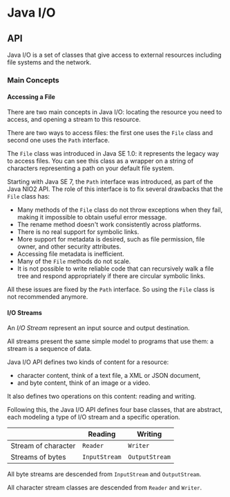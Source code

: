 # Java I/O

## API

Java I/O is a set of classes that give access to external resources including file systems and the network.

### Main Concepts

#### Accessing a File

There are two main concepts in Java I/O: locating the resource you need to access, and opening a stream to this resource.

There are two ways to access files: the first one uses the `File` class and second one uses the `Path` interface.

The `File` class was introduced in Java SE 1.0: it represents the legacy way to access files. You can see this class as a wrapper on a string of characters representing a path on your default file system.

Starting with Java SE 7, the `Path` interface was introduced, as part of the Java NIO2 API. The role of this interface is to fix several drawbacks that the `File` class has:

- Many methods of the `File` class do not throw exceptions when they fail, making it impossible to obtain useful error message.
- The rename method doesn't work consistently across platforms.
- There is no real support for symbolic links.
- More support for metadata is desired, such as file permission, file owner, and other security attributes.
- Accessing file metadata is inefficient.
- Many of the `File` methods do not scale.
- It is not possible to write reliable code that can recursively walk a file tree and respond appropriately if there are circular symbolic links.

All these issues are fixed by the `Path` interface. So using the `File` class is not recommended anymore.

#### I/O Streams

An _I/O Stream_ represent an input source and output destination.

All streams present the same simple model to programs that use them: a stream is a sequence of data.

Java I/O API defines two kinds of content for a resource:

- character content, think of a text file, a XML or JSON document,
- and byte content, think of an image or a video.

It also defines two operations on this content: reading and writing.

Following this, the Java I/O API defines four base classes, that are abstract, each modeling a type of I/O stream and a specific operation.

|   | Reading | Writing |
| - | ------- | ------- |
| Stream of character | `Reader` | `Writer` |
| Streams of bytes | `InputStream` | `OutputStream` |

All byte streams are descended from `InputStream` and `OutputStream`.

All character stream classes are descended from `Reader` and `Writer`.
